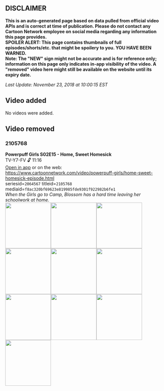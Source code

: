 ## DISCLAIMER
**This is an auto-generated page based on data pulled from official video APIs and is correct at time of publication. Please do not contact any Cartoon Network employee on social media regarding any information this page provides.**  
**SPOILER ALERT: This page contains thumbnails of full episodes/shorts/etc. that might be spoilery to you. YOU HAVE BEEN WARNED.**  
**Note: The "NEW" sign might not be accurate and is for reference only; information on this page only indicates in-app visibility of the video. A "removed" video here might still be available on the website until its expiry date.**  

_Last Update: November 23, 2018 at 10:00:15 EST_
## Video added
No videos were added.
## Video removed
### 2105768
**Powerpuff Girls S02E15 - Home, Sweet Homesick**  
TV-Y7-FV 🔓 11:16  
[Open in app](https://tinyurl.com/y9h7g2hn) or on the web: https://www.cartoonnetwork.com/video/powerpuff-girls/home-sweet-homesick-episode.html  
seriesid=`2064567` titleid=`2105768` mediaid=`f8ac320bf69623e819985fde9301f922982b6fe1`  
_When the Girls go to Camp, Blossom has a hard time leaving her schoolwork at home._  
<a href="https://s3.amazonaws.com/cn-orchestrator/2105768_001_1280x720.jpg"><img src="https://s3.amazonaws.com/cn-orchestrator/2105768_001_640x360.jpg" height="144px" /></a><a href="https://s3.amazonaws.com/cn-orchestrator/2105768_002_1280x720.jpg"><img src="https://s3.amazonaws.com/cn-orchestrator/2105768_002_640x360.jpg" height="144px" /></a><a href="https://s3.amazonaws.com/cn-orchestrator/2105768_003_1280x720.jpg"><img src="https://s3.amazonaws.com/cn-orchestrator/2105768_003_640x360.jpg" height="144px" /></a><a href="https://s3.amazonaws.com/cn-orchestrator/2105768_004_1280x720.jpg"><img src="https://s3.amazonaws.com/cn-orchestrator/2105768_004_640x360.jpg" height="144px" /></a><a href="https://s3.amazonaws.com/cn-orchestrator/2105768_005_1280x720.jpg"><img src="https://s3.amazonaws.com/cn-orchestrator/2105768_005_640x360.jpg" height="144px" /></a><a href="https://s3.amazonaws.com/cn-orchestrator/2105768_006_1280x720.jpg"><img src="https://s3.amazonaws.com/cn-orchestrator/2105768_006_640x360.jpg" height="144px" /></a><a href="https://s3.amazonaws.com/cn-orchestrator/2105768_007_1280x720.jpg"><img src="https://s3.amazonaws.com/cn-orchestrator/2105768_007_640x360.jpg" height="144px" /></a><a href="https://s3.amazonaws.com/cn-orchestrator/2105768_008_1280x720.jpg"><img src="https://s3.amazonaws.com/cn-orchestrator/2105768_008_640x360.jpg" height="144px" /></a><a href="https://s3.amazonaws.com/cn-orchestrator/2105768_009_1280x720.jpg"><img src="https://s3.amazonaws.com/cn-orchestrator/2105768_009_640x360.jpg" height="144px" /></a><a href="https://s3.amazonaws.com/cn-orchestrator/2105768_010_1280x720.jpg"><img src="https://s3.amazonaws.com/cn-orchestrator/2105768_010_640x360.jpg" height="144px" /></a>
